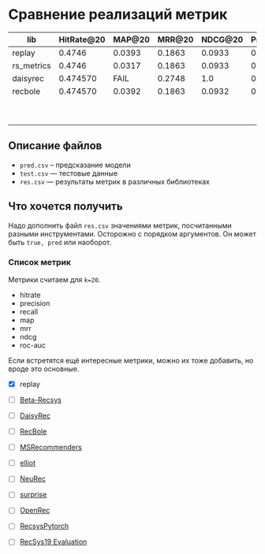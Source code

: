# Сравнение реализаций метрик

| lib        | HitRate@20 | MAP@20 | MRR@20 | NDCG@20 | Precision@20 | Recall@20 | RocAuc@20 |
| ---------- | ---------- | ------ | ------ | ------- | ------------ | --------- | --------- |
| replay     | 0.4746     | 0.0393 | 0.1863 | 0.0933  | 0.0575       | 0.0963    | 0.2832    |
| rs_metrics | 0.4746     | 0.0317 | 0.1863 | 0.0933  | 0.0575       | 0.0963    | —         |
| daisyrec   | 0.474570   | FAIL   | 0.2748 | 1.0     | 0.0575       | 0.0963    | FAIL      |
| recbole    | 0.474570   | 0.0392 | 0.1863 | 0.0932  | 0.0575       | 0.0963    | 0.28317*  |
|            |            |        |        |         |              |           |           |
|            |            |        |        |         |              |           |           |
|            |            |        |        |         |              |           |           |
|            |            |        |        |         |              |           |           |
|            |            |        |        |         |              |           |           |
|            |            |        |        |         |              |           |           |
|            |            |        |        |         |              |           |           |
|            |            |        |        |         |              |           |           |
|            |            |        |        |         |              |           |           |



## Описание файлов

- `pred.csv` – предсказание модели
- `test.csv` — тестовые данные
- `res.csv` — результаты метрик в различных библиотеках



## Что хочется получить 

Надо дополнить файл `res.csv` значениями метрик, посчитанными разными инструментами. Осторожно с порядком аргументов. Он может быть `true, pred` или наоборот.



### Список метрик 

Метрики считаем для `k=20`.

- hitrate
- precision
- recall
- map
- mrr
- ndcg
- roc-auc

Если встретятся ещё интересные метрики, можно их тоже добавить, но вроде это основные.



- [x] replay
- [ ] [Beta-Recsys](https://github.com/beta-team/beta-recsys)
- [ ] [DaisyRec](https://github.com/AmazingDD/daisyRec)
- [ ] [RecBole](https://github.com/RUCAIBox/RecBole)
- [ ] [MSRecommenders](https://github.com/microsoft/recommenders)
- [ ] [elliot](https://github.com/sisinflab/elliot)
- [ ] [NeuRec](https://github.com/wubinzzu/NeuRec)
- [ ] [surprise](https://github.com/NicolasHug/Surprise)
- [ ] [OpenRec](https://github.com/ylongqi/openrec)
- [ ] [RecsysPytorch](https://github.com/yoongi0428/RecSys_PyTorch)
- [ ] [RecSys19 Evaluation](https://github.com/MaurizioFD/RecSys2019_DeepLearning_Evaluation)

